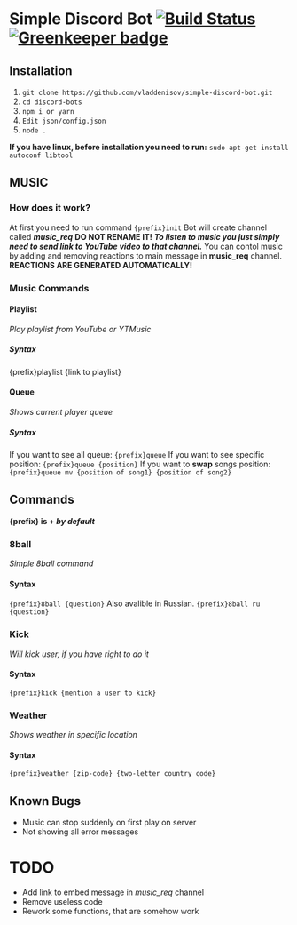 # Simple Discord Bot [![Build Status](https://travis-ci.com/vladdenisov/simple-discord-bot.svg?branch=master)](https://travis-ci.com/vladdenisov/simple-discord-bot) [![Greenkeeper badge](https://badges.greenkeeper.io/vladdenisov/simple-discord-bot.svg)](https://greenkeeper.io/)
## Installation
1.  `git clone https://github.com/vladdenisov/simple-discord-bot.git`
1.  `cd discord-bots`
1. `npm i or yarn`
1. `Edit json/config.json`
1. `node .`

**If you have linux, before installation you need to run:**
`sudo apt-get install autoconf libtool`

## MUSIC
### How does it work?
At first you need to run command `{prefix}init`
Bot will create channel called ***music_req***
 **DO NOT RENAME IT!**
 ***To listen to music you just simply need to send link to YouTube video to that channel.***
 You can contol music by adding and removing reactions to main message in **music_req** channel.
 **REACTIONS ARE GENERATED AUTOMATICALLY!**
 ### Music Commands
 #### Playlist 
 *Play playlist from YouTube or YTMusic*
 ##### Syntax 
 {prefix}playlist {link to playlist}
 #### Queue 
*Shows current player queue*
##### Syntax
If you want to see all queue: 
`{prefix}queue`
If you want to see specific position: 
`{prefix}queue {position}`
If you want to **swap** songs position: 
`{prefix}queue mv {position of song1} {position of song2}`


## Commands
**{prefix} is +  *by default***
### 8ball 
*Simple 8ball command*
#### Syntax
`{prefix}8ball {question}`
Also avalible in Russian.
`{prefix}8ball ru {question}`
### Kick 
*Will kick user, if you have right to do it*
#### Syntax
`{prefix}kick {mention a user to kick}`
### Weather 
*Shows weather in specific location*
#### Syntax
`{prefix}weather {zip-code} {two-letter country code}`
## Known Bugs
- Music can stop suddenly on first play on server
- Not showing all error messages 

# TODO
- Add link to embed message in *music_req*  channel
- Remove useless code 
- Rework some functions, that are somehow work
